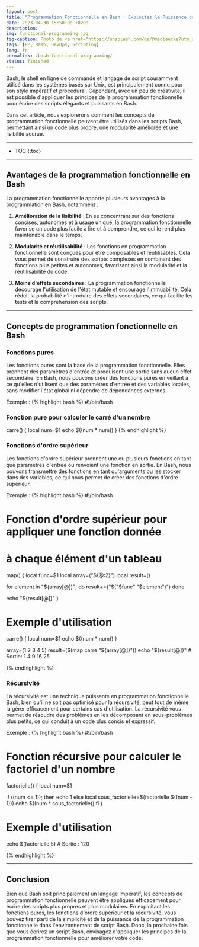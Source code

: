 ```yaml
---
layout: post
title: "Programmation Fonctionnelle en Bash : Exploitez la Puissance de la Simplicité"
date: 2023-04-30 15:50:00 +0200
description: 
img: functional-programming.jpg
fig-caption: Photo de <a href="https://unsplash.com/de/@mediaecke?utm_source=unsplash&utm_medium=referral&utm_content=creditCopyText">MediaEcke</a> sur <a href="https://unsplash.com/fr/photos/QGdmkyLK7jo?utm_source=unsplash&utm_medium=referral&utm_content=creditCopyText">Unsplash</a>
tags: [FP, Bash, DevOps, Scripting]
lang: fr
permalink: /bash-functional-programming/
status: finished
---
```


Bash, le shell en ligne de commande et langage de script couramment utilisé dans les systèmes basés sur Unix, est 
principalement connu pour son style impératif et procédural. Cependant, avec un peu de créativité, il est possible 
d'appliquer les principes de la programmation fonctionnelle pour écrire des scripts élégants et puissants en Bash.

Dans cet article, nous explorerons comment les concepts de programmation fonctionnelle peuvent être utilisés 
dans les scripts Bash, permettant ainsi un code plus propre, une modularité améliorée et une lisibilité accrue.

<hr class="hr-text" data-content="Plan">

* TOC
{:toc}

<hr class="hr-text" data-content="Bénéfices">

## Avantages de la programmation fonctionnelle en Bash
La programmation fonctionnelle apporte plusieurs avantages à la programmation en Bash, notamment :

1. **Amélioration de la lisibilité** : En se concentrant sur des fonctions concises, autonomes et à usage unique, la 
programmation fonctionnelle favorise un code plus facile à lire et à comprendre, ce qui le rend plus maintenable 
dans le temps.

2. **Modularité et réutilisabilité** : Les fonctions en programmation fonctionnelle sont conçues pour être composables et 
réutilisables. Cela vous permet de construire des scripts complexes en combinant des fonctions plus petites et 
autonomes, favorisant ainsi la modularité et la réutilisabilité du code.

3. **Moins d'effets secondaires** : La programmation fonctionnelle décourage l'utilisation de l'état mutable et encourage 
l'immuabilité. Cela réduit la probabilité d'introduire des effets secondaires, ce qui facilite les tests et la 
compréhension des scripts.

<hr class="hr-text" data-content="Concepts">

## Concepts de programmation fonctionnelle en Bash

### Fonctions pures
   Les fonctions pures sont la base de la programmation fonctionnelle. Elles prennent des paramètres d'entrée et 
   produisent une sortie sans aucun effet secondaire. En Bash, nous pouvons créer des fonctions pures en veillant à ce 
   qu'elles n'utilisent que des paramètres d'entrée et des variables locales, sans modifier l'état global ni dépendre 
   de dépendances externes.

Exemple :
{% highlight bash %}
#!/bin/bash

### Fonction pure pour calculer le carré d'un nombre
carre() {
  local num=$1
  echo $((num * num))
}
{% endhighlight %}

### Fonctions d'ordre supérieur
   Les fonctions d'ordre supérieur prennent une ou plusieurs fonctions en tant que paramètres d'entrée ou renvoient une 
   fonction en sortie. En Bash, nous pouvons transmettre des fonctions en tant qu'arguments ou les stocker dans des 
   variables, ce qui nous permet de créer des fonctions d'ordre supérieur.

Exemple :
{% highlight bash %}
#!/bin/bash

# Fonction d'ordre supérieur pour appliquer une fonction donnée 
# à chaque élément d'un tableau

map() {
  local func=$1
  local array=("${@:2}")
  local result=()
  
  for element in "${array[@]}"; do
    result+=("$("$func" "$element")")
  done
  
  echo "${result[@]}"
}

# Exemple d'utilisation
carre() {
  local num=$1
  echo $((num * num))
}

array=(1 2 3 4 5)
result=($(map carre "${array[@]}"))
echo "${result[@]}"  # Sortie: 1 4 9 16 25

{% endhighlight %}


### Récursivité

   La récursivité est une technique puissante en programmation fonctionnelle. Bash, bien qu'il ne soit pas optimisé 
   pour la récursivité, peut tout de même la gérer efficacement pour certains cas d'utilisation. La récursivité vous 
   permet de résoudre des problèmes en les décomposant en sous-problèmes plus petits, ce qui conduit à un code plus 
   concis et expressif.

Exemple :
{% highlight bash %}
#!/bin/bash

# Fonction récursive pour calculer le factoriel d'un nombre
factorielle() {
  local num=$1
    
  if ((num <= 1)); then
    echo 1
  else
    local sous_factorielle=$(factorielle $((num - 1)))
    echo $((num * sous_factorielle))
  fi
}

# Exemple d'utilisation
echo $(factorielle 5) # Sortie : 120

{% endhighlight %}

<hr class="hr-text" data-content="Conclusion">

## Conclusion
Bien que Bash soit principalement un langage impératif, les concepts de programmation fonctionnelle peuvent être 
appliqués efficacement pour écrire des scripts plus propres et plus modulaires. En exploitant les fonctions pures, les 
fonctions d'ordre supérieur et la récursivité, vous pouvez tirer parti de la simplicité et de la puissance de la 
programmation fonctionnelle dans l'environnement de script Bash. Donc, la prochaine fois que vous écrirez un script 
Bash, envisagez d'appliquer les principes de la programmation fonctionnelle pour améliorer votre code.
